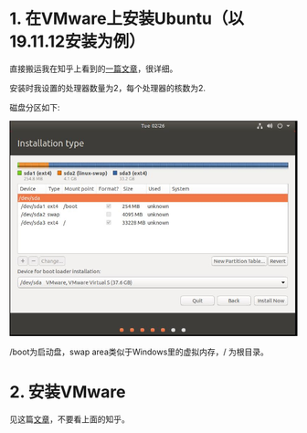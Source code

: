 # 1. 在VMware上安装Ubuntu（以19.11.12安装为例）

直接搬运我在知乎上看到的[一篇文章](https://zhuanlan.zhihu.com/p/38797088)，很详细。

安装时我设置的处理器数量为2，每个处理器的核数为2. 

磁盘分区如下:

![My_partition](https://github.com/fyylvphy/Learning_Journal/raw/master/VMware/%E8%99%9A%E6%8B%9F%E6%9C%BA%E5%88%86%E5%8C%BA.JPG)

/boot为启动盘，swap area类似于Windows里的虚拟内存，/ 为根目录。


# 2. 安装VMware
见这篇[文章](https://www.cnblogs.com/DA799422035/p/9058210.html)，不要看上面的知乎。
